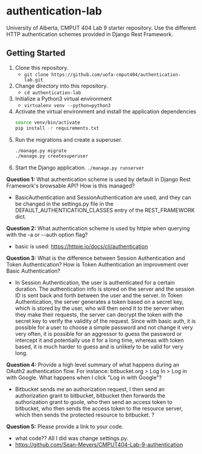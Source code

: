 # authentication-lab

University of Alberta, CMPUT 404 Lab 9 starter repository. Use the different
HTTP authentication schemes provided in Django Rest Framework.

## Getting Started

1. Clone this repository.
    * `git clone https://github.com/uofa-cmput404/authentication-lab.git`
2. Change directory into this repository.
    * `cd authentication-lab`
3. Initialize a Python3 virtual environment
    * `virtualenv venv --python=python3`
4. Activate the virtual environment and install the application dependencies
    ```bash
    source venv/bin/activate
    pip install -r requirements.txt
    ```
5. Run the migrations and create a superuser.
    ```bash
    ./manage.py migrate
    ./manage.py createsuperuser
    ```
6. Start the Django application.
    `./manage.py runserver`

**Question 1:** What authentication scheme is used by default in Django Rest Framework's browsable API? How is this managed?
- BasicAuthentication and SessionAuthentication are used, and they can be changed in the settings.py file in the DEFAULT_AUTHENTICATION_CLASSES entry of the REST_FRAMEWORK dict.

**Question 2:** What authentication scheme is used by httpie when querying with the -a or --auth option flag?
- basic is used: https://httpie.io/docs/cli/authentication

**Question 3:** What is the difference between Session Authentication and Token Authentication? How is Token Authentication an improvement over Basic Authentication?
- In Session Authentication, the user is authenticated for a certain duration. The authentication info is stored on the server and the session ID is sent back and forth between the user and the server. In Token Authentication, the server generates a token based on a secret key, which is stored by the user, who will then send it to the server when they make their requests, the server can decrypt the token with the secret key to verify the validity of the request. Since with basic auth, it is possible for a user to choose a simple password and not change it very very often, it is possible for an aggressor to guess the password or intercept it and potentially use it for a long time, whereas with token based, it is much harder to guess and is unlikely to be valid for very long.

**Question 4:** Provide a high level summary of what happens during an OAuth2 authentication flow. For instance: bitbucket.org > Log In > Log in with Google. What happens when I click "Log in with Google"?
- Bitbucket sends me an authorization request, I then send an authorization grant to bitbucket, bitbucket then forwards the authorization grant to goole, who then send an access token to bitbucket, who then sends the access token to the resource server, which then sends the protected resource to bitbucket. ?

**Question 5:** Please provide a link to your code.
- what code?? All I did was change settings.py.
- https://github.com/Sean-Meyers/CMPUT404-Lab-9-authentication